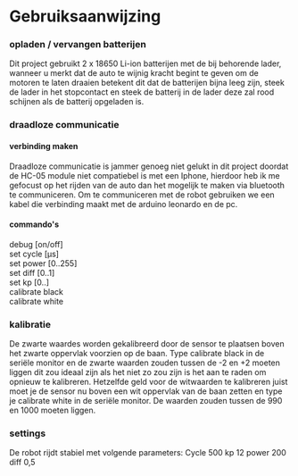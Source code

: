 # Gebruiksaanwijzing

### opladen / vervangen batterijen
Dit project gebruikt 2 x 18650 Li-ion batterijen met de bij behorende lader, wanneer u merkt dat de auto te wijnig kracht begint te geven om de motoren te laten draaien betekent dit dat de batterijen bijna leeg zijn, steek de lader in het stopcontact en steek de batterij in de lader deze zal rood schijnen als de batterij opgeladen is.

### draadloze communicatie
#### verbinding maken
Draadloze communicatie is jammer genoeg niet gelukt in dit project doordat de HC-05 module niet compatiebel is met een Iphone, hierdoor heb ik me gefocust op het rijden van de auto dan het mogelijk te maken via bluetooth te communiceren. Om te communiceren met de robot gebruiken we een kabel die verbinding maakt met de arduino leonardo en de pc.

#### commando's
debug [on/off]   
set cycle [µs]  
set power [0..255]  
set diff [0..1]  
set kp [0..]  
calibrate black  
calibrate white  

### kalibratie
De zwarte waardes worden gekalibreerd door de sensor te plaatsen boven het zwarte oppervlak voorzien op de baan. Type calibrate black in de seriële monitor en de zwarte waarden zouden tussen de -2 en +2 moeten liggen dit zou ideaal zijn als het niet zo zou zijn is het aan te raden om opnieuw te kalibreren. Hetzelfde geld voor de witwaarden te kalibreren juist moet je de sensor nu boven een wit oppervlak van de baan zetten en type je calibrate white in de seriële monitor. De waarden zouden tussen de 990 en 1000 moeten liggen.

### settings
De robot rijdt stabiel met volgende parameters:
Cycle 500
kp 12
power 200
diff 0,5
